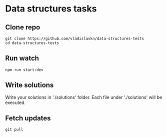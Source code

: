 # Data structures tasks

## Clone repo

```
git clone https://github.com/vladislavkn/data-structures-tests
cd data-structures-tests
```

## Run watch

```
npm run start:dev
```

## Write solutions

Write your solutions in './solutions' folder. Each file under './solutions' will be executed.

## Fetch updates

```
git pull
```
